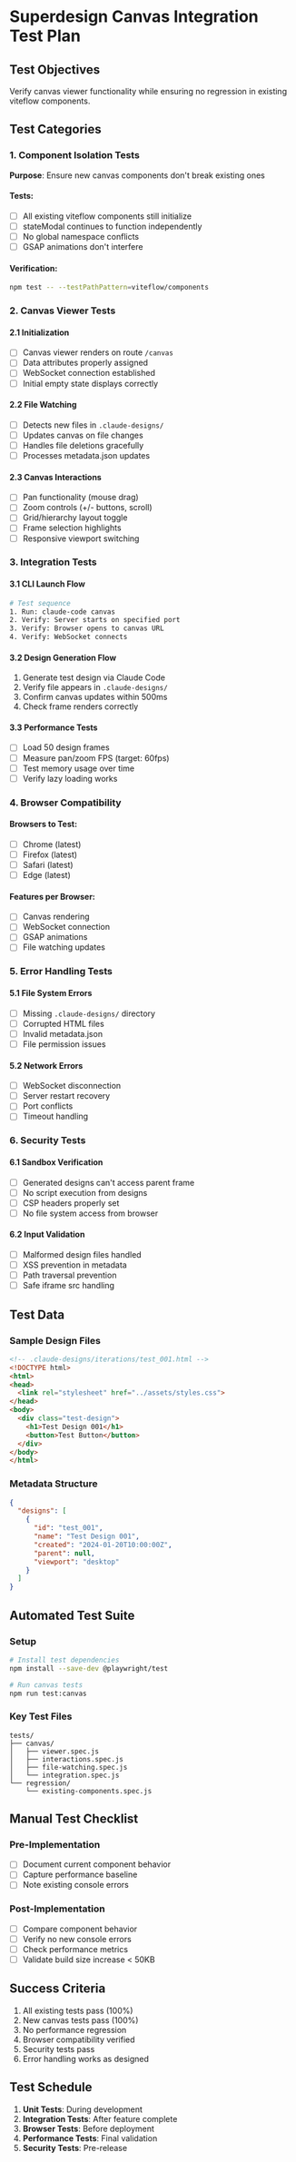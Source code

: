 # Superdesign Canvas Integration Test Plan

## Test Objectives
Verify canvas viewer functionality while ensuring no regression in existing viteflow components.

## Test Categories

### 1. Component Isolation Tests
**Purpose**: Ensure new canvas components don't break existing ones

#### Tests:
- [ ] All existing viteflow components still initialize
- [ ] stateModal continues to function independently
- [ ] No global namespace conflicts
- [ ] GSAP animations don't interfere

#### Verification:
```bash
npm test -- --testPathPattern=viteflow/components
```

### 2. Canvas Viewer Tests

#### 2.1 Initialization
- [ ] Canvas viewer renders on route `/canvas`
- [ ] Data attributes properly assigned
- [ ] WebSocket connection established
- [ ] Initial empty state displays correctly

#### 2.2 File Watching
- [ ] Detects new files in `.claude-designs/`
- [ ] Updates canvas on file changes
- [ ] Handles file deletions gracefully
- [ ] Processes metadata.json updates

#### 2.3 Canvas Interactions
- [ ] Pan functionality (mouse drag)
- [ ] Zoom controls (+/- buttons, scroll)
- [ ] Grid/hierarchy layout toggle
- [ ] Frame selection highlights
- [ ] Responsive viewport switching

### 3. Integration Tests

#### 3.1 CLI Launch Flow
```bash
# Test sequence
1. Run: claude-code canvas
2. Verify: Server starts on specified port
3. Verify: Browser opens to canvas URL
4. Verify: WebSocket connects
```

#### 3.2 Design Generation Flow
1. Generate test design via Claude Code
2. Verify file appears in `.claude-designs/`
3. Confirm canvas updates within 500ms
4. Check frame renders correctly

#### 3.3 Performance Tests
- [ ] Load 50 design frames
- [ ] Measure pan/zoom FPS (target: 60fps)
- [ ] Test memory usage over time
- [ ] Verify lazy loading works

### 4. Browser Compatibility

#### Browsers to Test:
- [ ] Chrome (latest)
- [ ] Firefox (latest)
- [ ] Safari (latest)
- [ ] Edge (latest)

#### Features per Browser:
- [ ] Canvas rendering
- [ ] WebSocket connection
- [ ] GSAP animations
- [ ] File watching updates

### 5. Error Handling Tests

#### 5.1 File System Errors
- [ ] Missing `.claude-designs/` directory
- [ ] Corrupted HTML files
- [ ] Invalid metadata.json
- [ ] File permission issues

#### 5.2 Network Errors
- [ ] WebSocket disconnection
- [ ] Server restart recovery
- [ ] Port conflicts
- [ ] Timeout handling

### 6. Security Tests

#### 6.1 Sandbox Verification
- [ ] Generated designs can't access parent frame
- [ ] No script execution from designs
- [ ] CSP headers properly set
- [ ] No file system access from browser

#### 6.2 Input Validation
- [ ] Malformed design files handled
- [ ] XSS prevention in metadata
- [ ] Path traversal prevention
- [ ] Safe iframe src handling

## Test Data

### Sample Design Files
```html
<!-- .claude-designs/iterations/test_001.html -->
<!DOCTYPE html>
<html>
<head>
  <link rel="stylesheet" href="../assets/styles.css">
</head>
<body>
  <div class="test-design">
    <h1>Test Design 001</h1>
    <button>Test Button</button>
  </div>
</body>
</html>
```

### Metadata Structure
```json
{
  "designs": [
    {
      "id": "test_001",
      "name": "Test Design 001",
      "created": "2024-01-20T10:00:00Z",
      "parent": null,
      "viewport": "desktop"
    }
  ]
}
```

## Automated Test Suite

### Setup
```bash
# Install test dependencies
npm install --save-dev @playwright/test

# Run canvas tests
npm run test:canvas
```

### Key Test Files
```
tests/
├── canvas/
│   ├── viewer.spec.js
│   ├── interactions.spec.js
│   ├── file-watching.spec.js
│   └── integration.spec.js
└── regression/
    └── existing-components.spec.js
```

## Manual Test Checklist

### Pre-Implementation
- [ ] Document current component behavior
- [ ] Capture performance baseline
- [ ] Note existing console errors

### Post-Implementation
- [ ] Compare component behavior
- [ ] Verify no new console errors
- [ ] Check performance metrics
- [ ] Validate build size increase < 50KB

## Success Criteria
1. All existing tests pass (100%)
2. New canvas tests pass (100%)
3. No performance regression
4. Browser compatibility verified
5. Security tests pass
6. Error handling works as designed

## Test Schedule
1. **Unit Tests**: During development
2. **Integration Tests**: After feature complete
3. **Browser Tests**: Before deployment
4. **Performance Tests**: Final validation
5. **Security Tests**: Pre-release